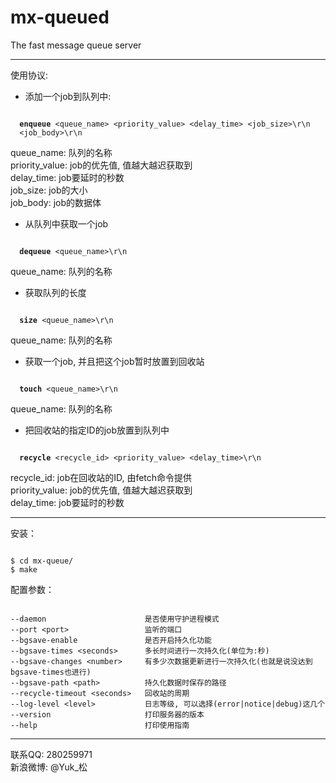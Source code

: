 <h1>mx-queued</h1>

The fast message queue server

-------------------------------------------------

使用协议:<br />
* 添加一个job到队列中:
<pre><code>
  <b>enqueue</b> &lt;queue_name&gt; &lt;priority_value&gt; &lt;delay_time&gt; &lt;job_size&gt;\r\n
  &lt;job_body&gt;\r\n
</code></pre>
queue_name: 队列的名称<br />
priority_value: job的优先值, 值越大越迟获取到<br />
delay_time: job要延时的秒数<br />
job_size: job的大小<br />
job_body: job的数据体<br />


* 从队列中获取一个job
<pre><code>
  <b>dequeue</b> &lt;queue_name&gt;\r\n
</code></pre>
queue_name: 队列的名称


* 获取队列的长度
<pre><code>
  <b>size</b> &lt;queue_name&gt;\r\n
</code></pre>
queue_name: 队列的名称


* 获取一个job, 并且把这个job暂时放置到回收站
<pre><code>
  <b>touch</b> &lt;queue_name&gt;\r\n
</code></pre>
queue_name: 队列的名称<br />

* 把回收站的指定ID的job放置到队列中
<pre><code>
  <b>recycle</b> &lt;recycle_id&gt; &lt;priority_value&gt; &lt;delay_time&gt;\r\n
</code></pre>
recycle_id: job在回收站的ID, 由fetch命令提供<br />
priority_value: job的优先值, 值越大越迟获取到<br />
delay_time: job要延时的秒数<br />

-------------------------------------------------

安装：
<pre><code>
$ cd mx-queue/
$ make
</code></pre>


配置参数：
<pre><code>
--daemon                      是否使用守护进程模式
--port &lt;port&gt;                 监听的端口
--bgsave-enable               是否开启持久化功能
--bgsave-times &lt;seconds&gt;      多长时间进行一次持久化(单位为:秒)
--bgsave-changes &lt;number&gt;     有多少次数据更新进行一次持久化(也就是说没达到bgsave-times也进行)
--bgsave-path &lt;path&gt;          持久化数据时保存的路径
--recycle-timeout &lt;seconds&gt;   回收站的周期
--log-level &lt;level&gt;           日志等级, 可以选择(error|notice|debug)这几个
--version                     打印服务器的版本
--help                        打印使用指南
</code></pre>

-------------------------------------------------

联系QQ: 280259971<br />
新浪微博: @Yuk_松
